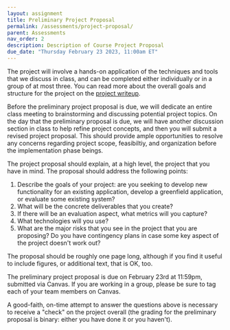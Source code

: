```yaml
---
layout: assignment
title: Preliminary Project Proposal
permalink: /assessments/project-proposal/
parent: Assessments
nav_order: 2
description: Description of Course Project Proposal
due_date: "Thursday February 23 2023, 11:00am ET"
---
```


The project will involve a hands-on application of the techniques and tools that we discuss in class, and can be completed either individually or in a group of at most three.  You can read more about the overall goals and structure for the project on the [project writeup]({{site.baseurl}}/assessments/project).

Before the preliminary project proposal is due, we will dedicate an entire class meeting to brainstorming and discussing potential project topics. On the day that the preliminary proposal is due, we will have another discussion section in class to help refine project concepts, and then you will submit a revised project proposal. This should provide ample opportunities to resolve any concerns regarding project scope, feasibiltiy, and organization before the implementation phase beings.

The project proposal should explain, at a high level, the project that you have in mind. The proposal should address the following points:
1. Describe the goals of your project: are you seeking to develop new functionality for an existing application, develop a greenfield application, or evaluate some existing system?
2. What will be the concrete deliverables that you create?
3. If there will be an evaluation aspect, what metrics will you capture? 
4. What technologies will you use?
5. What are the major risks that you see in the project that you are proposing? Do you have contingency plans in case some key aspect of the project doesn't work out?

The proposal should be roughly one page long, although if you find it useful to include figures, or additional text, that is OK, too.

The preliminary project proposal is due on February 23rd at 11:59pm, submitted via Canvas. If you are working in a group, please be sure to tag each of your team members on Canvas.

A good-faith, on-time attempt to answer the questions above is necessary to receive a "check" on the project overall (the grading for the preliminary proposal is binary: either you have done it or you haven't).